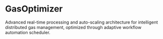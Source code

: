 # GasOptimizer
Advanced real-time processing and auto-scaling architecture for intelligent distributed gas management, optimized through adaptive workflow automation scheduler.
